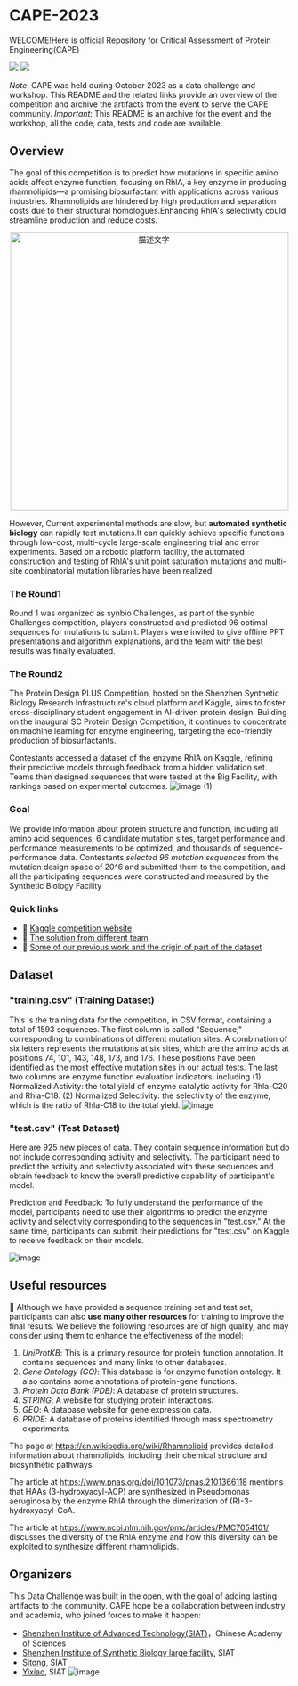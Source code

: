 # CAPE-2023
WELCOME!Here is official Repository for Critical Assessment of Protein Engineering(CAPE)

<a href="https://www.kaggle.com/code/mecoywittergreen/siat-baseline"><img src="https://img.shields.io/badge/Kaggle-Notebook-%2355555)"></a> 
<a href="https://colab.research.google.com/drive/1_1LzDzTNxX-6KVUwoJTi0sMHs4CFJ2NR#scrollTo=x2gWDnaDtsN2"> <img src="https://colab.research.google.com/assets/colab-badge.svg"> </a>

*Note*: CAPE was held during October 2023 as a data challenge and workshop. This README and the related links provide an overview of the competition and archive the artifacts from the event to serve the CAPE community. 
*Important*: This README is an archive for the event and the workshop, all the code, data, tests and code are available. 
## Overview
The goal of this competition is to predict how mutations in specific amino acids affect enzyme function, focusing on RhlA, a key enzyme in producing rhamnolipids—a promising biosurfactant with applications across various industries. Rhamnolipids are hindered by high production and separation costs due to their structural homologues.Enhancing RhlA's selectivity could streamline production and reduce costs. 

<div align="center">
    <img src="https://github.com/KRATSZ/CAPE-2023/assets/59955777/74e902e6-a3e5-47a4-b694-4aa489de18d2" alt="描述文字" width="500"/>
</div>

However, Current experimental methods are slow, but **automated synthetic biology** can rapidly test mutations.It can quickly achieve specific functions through low-cost, multi-cycle large-scale engineering trial and error experiments. Based on a robotic platform facility, the automated construction and testing of RhlA's unit point saturation mutations and multi-site combinatorial mutation libraries have been realized.
### The Round1 
Round 1 was organized as synbio Challenges, as part of the synbio Challenges competition, players constructed and predicted 96 optimal sequences for mutations to submit. Players were invited to give offline PPT presentations and algorithm explanations, and the team with the best results was finally evaluated.

### The Round2
The Protein Design PLUS Competition, hosted on the Shenzhen Synthetic Biology Research Infrastructure's cloud platform and Kaggle, aims to foster cross-disciplinary student engagement in AI-driven protein design. Building on the inaugural SC Protein Design Competition, it continues to concentrate on machine learning for enzyme engineering, targeting the eco-friendly production of biosurfactants. 

Contestants accessed a dataset of the enzyme RhlA on Kaggle, refining their predictive models through feedback from a hidden validation set. Teams then designed sequences that were tested at the Big Facility, with rankings based on experimental outcomes.
![image (1)](https://github.com/KRATSZ/CAPE-2023/assets/59955777/644be513-c701-4f59-a657-2645d457985a)

### Goal
We provide information about protein structure and function, including all amino acid sequences, 6 candidate mutation sites, target performance and performance measurements to be optimized, and thousands of sequence-performance data. Contestants *selected 96 mutation sequences* from the mutation design space of 20^6 and submitted them to the competition, and all the participating sequences were constructed and measured by the Synthetic Biology Facility 

### Quick links

* 📖 [Kaggle competition website](https://www.kaggle.com/competitions/siatprotein2023)
* 📖 [The solution from different team](https://www.kaggle.com/competitions/siatprotein2023/code)
* 📖 [Some of our previous work and the origin of part of the dataset](https://academic.oup.com/bib/article/24/1/bbac570/6958505)

## Dataset
### "training.csv" (Training Dataset)

This is the training data for the competition, in CSV format, containing a total of 1593 sequences.
The first column is called "Sequence," corresponding to combinations of different mutation sites. A combination of six letters represents the mutations at six sites, which are the amino acids at positions 74, 101, 143, 148, 173, and 176. These positions have been identified as the most effective mutation sites in our actual tests.
The last two columns are enzyme function evaluation indicators, including (1) Normalized Activity: the total yield of enzyme catalytic activity for Rhla-C20 and Rhla-C18. (2) Normalized Selectivity: the selectivity of the enzyme, which is the ratio of Rhla-C18 to the total yield.
![image](https://github.com/KRATSZ/CAPE-2023/assets/59955777/a5c58263-7287-43ca-a98f-fb6aa8bdd34f)


### "test.csv" (Test Dataset)

Here are 925 new pieces of data. They contain sequence information but do not include corresponding activity and selectivity. The participant need to predict the activity and selectivity associated with these sequences and obtain feedback to know the overall predictive capability of participant's model.

Prediction and Feedback: To fully understand the performance of the model, participants need to use their algorithms to predict the enzyme activity and selectivity corresponding to the sequences in "test.csv." At the same time, participants can submit their predictions for "test.csv" on Kaggle to receive feedback on their models.

![image](https://github.com/KRATSZ/CAPE-2023/assets/59955777/8c20be3b-fb45-4b4f-b3ac-045391f2fe54)


## Useful resources
💯 Although we have provided a sequence training set and test set, participants can also **use many other resources** for training to improve the final results. We believe the following resources are of high quality, and may consider using them to enhance the effectiveness of the model:

1. *UniProtKB*: This is a primary resource for protein function annotation. It contains sequences and many links to other databases.
2. *Gene Ontology (GO)*: This database is for enzyme function ontology. It also contains some annotations of protein-gene functions.
3. *Protein Data Bank (PDB)*: A database of protein structures.
4. *STRING*: A website for studying protein interactions.
5. *GEO*: A database website for gene expression data.
6. *PRIDE*: A database of proteins identified through mass spectrometry experiments.

The page at https://en.wikipedia.org/wiki/Rhamnolipid provides detailed information about rhamnolipids, including their chemical structure and biosynthetic pathways.

The article at https://www.pnas.org/doi/10.1073/pnas.2101366118 mentions that HAAs (3-hydroxyacyl-ACP) are synthesized in Pseudomonas aeruginosa by the enzyme RhlA through the dimerization of (R)-3-hydroxyacyl-CoA.

The article at https://www.ncbi.nlm.nih.gov/pmc/articles/PMC7054101/ discusses the diversity of the RhlA enzyme and how this diversity can be exploited to synthesize different rhamnolipids.

## Organizers
This Data Challenge was built in the open, with the goal of adding lasting artifacts to the community. CAPE hope be a collaboration between industry and academia, who joined forces to make it happen:

* [Shenzhen Institute of Advanced Technology(SIAT)](https://www.siat.ac.cn/)，Chinese Academy of Sciences
* [Shenzhen Institute of Synthetic Biology large facility](https://www.linkedin.com/in/gabrielspmoreira/), SIAT
* [Sitong](https://isynbio.siat.ac.cn/sitonglab/), SIAT
* [Yixiao](http://www.isynbio.org/team-detail.aspx?detail=2610&parm=1671), SIAT
![image](https://github.com/KRATSZ/CAPE-2023/assets/59955777/9db360ee-2e27-4913-9039-dc71636f266d)

